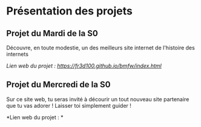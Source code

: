 Présentation des projets
=================


Projet du Mardi de la S0
-----------------
Découvre, en toute modestie, un des meilleurs site internet de l'histoire des internets

*Lien web du projet : https://fr3d100.github.io/bmfw/index.html*


Projet du Mercredi de la S0
-----------------
Sur ce site web, tu seras invité à décourir un tout nouveau site partenaire que tu vas adorer ! Laisser toi simplement guider !

*Lien web du projet : *